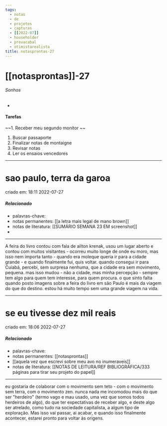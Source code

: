 ```yaml
---
tags:
  - notas
  - de
  - projetos
  - capturas
  - [[2022-07]]
  - householder
  - provacabal
  - otimistarealista
title: notasprontas-27  
---
```

# [[notasprontas]]-27  
###### Sonhos
- 
#### Tarefas
~~1. Receber meu segundo monitor ~~
1. Buscar passaporte 
2. Finalizar notas de montaigne 
3. Revisar notas 
4. Ler os ensaios vencedores 

---
# sao paulo, terra da garoa
criado em: 18:11 2022-07-27

##### Relacionado
- palavras-chave:
- notas permanentes: [[a letra mais legal de mano brown]]
- notas de literatura: [[SUMÁRIO SEMANA 23 EM screenshot]]
- 

---
A feira do livro contou com fala de ailton krenak, usou um lugar aberto e contou com muitos visitantes - ocorreu muito longe de onde eu moro, mas isso nem importa tanto - quando era moleque queria ir para a cidade grande - e quando finalmente fui, quis voltar. quando consegui ir para Cuiabá, percebi, sem surpresa nenhuma, que a cidade era sem movimento, pequena. mas isso mudou - não a cidade, mas minha percepção - sempre tem algo para quem tem interesse, para quem procura. o que sinto falta quando posto imagens sobre a feira do livro em são Paulo é mais da viagem do que do destino. 
estou há muito tempo sem uma grande viagem na vida. 

---
# se eu tivesse dez mil reais
criado em: 18:06 2022-07-27

##### Relacionado
- palavras-chave:
- notas permanentes: [[notasprontas]] 
- [[aquela vez que escrevi sobre meu avo no inumeraveis]]
- notas de literatura: [[NOTAS DE LEITURA/REF BIBLIOGRÁFICA/333 páginas para tirar seu projeto do papel]] 
---

eu gostaria de colaborar com o movimento sem teto - com o movimento sem terra, com o movimento zen.
nunca nada me incomodou mais do que ser "herdeiro" (termo vago e mau usado, uma vez que somos todos herdeiros de algo), do que ter expectativas de receber algo, e deste algo ser atrelado, como tudo na sociedade capitalista, a algum tipo de exploração. Mas isso vai passar, ai acabar, e quando isso finalmente acontecer, estarei pronto para voltar às origens.
